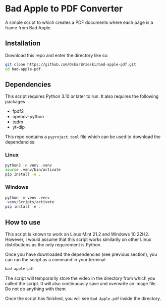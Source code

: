 # Bad Apple to PDF Converter
A simple script to which creates a PDF documents where each page is a frame from Bad Apple.

## Installation
Download this repo and enter the directory like so:
```bash
git clone https://github.com/OskarBrzeski/bad-apple-pdf.git
cd bad-apple-pdf
```

## Dependencies
This script requires Python 3.10 or later to run. It also requires the following packages
- fpdf2
- opencv-python
- tqdm
- yt-dlp

This repo contains a `pyproject.toml` file which can be used to download the dependencies:
### Linux
```bash
python3 -m venv .venv
source .venv/bin/activate
pip install -e .
```
### Windows
```powershell
python -m venv .venv
.venv/Scripts/activate
pip install -e .
```

## How to use
This script is known to work on Linux Mint 21.2 and Windows 10 22H2.
However, I would assume that this script works similarily on other Linux distributions as the only requirement is Python.

Once you have downloaded the dependencies (see previous section), you can run the script as a command in your terminal:
```bash
bad-apple-pdf
```

The script will temporarily store the video in the directory from which you called the script.
It will also continuously save and overwrite an image file.
Do not do anything with them.

Once the script has finished, you will see `Bad Apple.pdf` inside the directory.